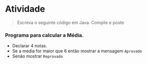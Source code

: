 # Atividade

> Escreva o seguinte código em Java. Compile e poste

### Programa para calcular a Média.

- Declarar 4 notas.
- Se a media for maior que 6 então mostrar a mensagem `Aprovado`
- Senão mostrar `Reprovado`